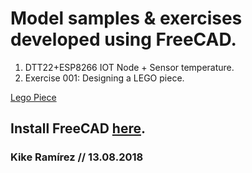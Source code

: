 # Model samples & exercises developed using FreeCAD.

1. DTT22+ESP8266 IOT Node + Sensor temperature.
2. Exercise 001: Designing a LEGO piece.

[Lego Piece](!images/Exercise_lego_01.jpg)

## Install FreeCAD [here](https://www.freecadweb.org/). 

### Kike Ramírez // 13.08.2018 